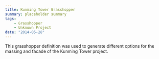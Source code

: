 ```yaml
---
title: Kunming Tower Grasshopper
summary: placeholder summary
tags:
    - Grasshopper
    - Unknown Project
date: "2014-05-28"
---
```


This grasshopper definition was used to generate different options for the massing and facade of the Kunming Tower project.
